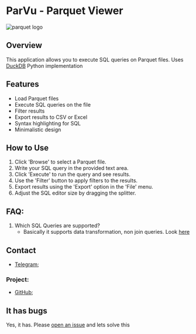 
# ParVu - **Par**quet **Vie**wer

![parquet logo](https://datos.gob.es/sites/default/files/styles/blog_image/public/blog/image/logo_formato_parquet.jpg?itok=CT-UucXj)


## Overview

This application allows you to execute SQL queries on Parquet files. Uses [DuckDB](https://duckdb.org/) Python implementation

## Features

- Load Parquet files
- Execute SQL queries on the file
- Filter results
- Export results to CSV or Excel
- Syntax highlighting for SQL
- Minimalistic design

## How to Use

1. Click 'Browse' to select a Parquet file.
2. Write your SQL query in the provided text area.
3. Click 'Execute' to run the query and see results.
4. Use the 'Filter' button to apply filters to the results.
5. Export results using the 'Export' option in the 'File' menu.
6. Adjust the SQL editor size by dragging the splitter.

## FAQ:

1. Which SQL Queries are supported?
   - Basically it supports data transformation, non join queries. Look [here](https://duckdb.org/docs/sql/query_syntax/select)

## Contact
- [Telegram](https://t.me/aziz_nadirov);
### Project:
- [GitHub](https://github.com/AzizNadirov/ParVu);
  
## It has bugs

Yes, it has. Please [open an issue](https://github.com/AzizNadirov/ParVu/issues) and lets solve this
